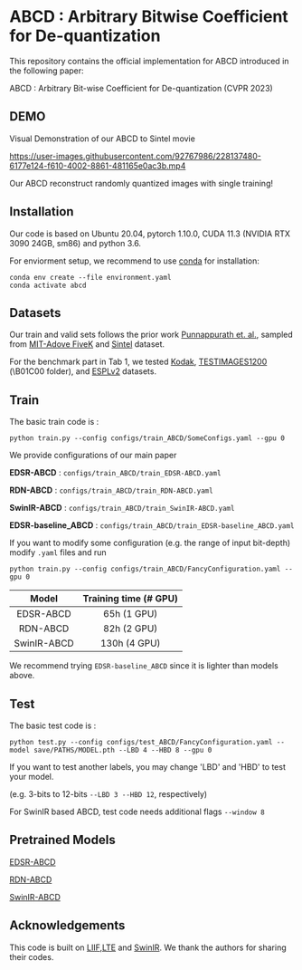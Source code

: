 # ABCD : Arbitrary Bitwise Coefficient for De-quantization
This repository contains the official implementation for ABCD introduced in the following paper:

ABCD : Arbitrary Bit-wise Coefficient for De-quantization (CVPR 2023)

## DEMO 

Visual Demonstration of our ABCD to Sintel movie

https://user-images.githubusercontent.com/92767986/228137480-6177e124-f610-4002-8861-481165e0ac3b.mp4

Our ABCD reconstruct randomly quantized images with single training!

## Installation
Our code is based on Ubuntu 20.04, pytorch 1.10.0, CUDA 11.3 (NVIDIA RTX 3090 24GB, sm86) and python 3.6.

For enviorment setup, we recommend to use [conda](https://www.anaconda.com/distribution/) for installation:

```
conda env create --file environment.yaml
conda activate abcd
```
## Datasets

Our train and valid sets follows the prior work [Punnappurath et. al.](https://github.com/abhijithpunnappurath/a-little-bit-more/tree/master/download_data_and_test), sampled from [MIT-Adove FiveK](https://data.csail.mit.edu/graphics/fivek/) and [Sintel](https://media.xiph.org/sintel/sintel-1k-png16/) dataset. 

For the benchmark part in Tab 1, we tested [Kodak](https://r0k.us/graphics/kodak/), [TESTIMAGES1200](https://testimages.org/) (\B01C00 folder), and [ESPLv2](http://signal.ece.utexas.edu/~bevans/synthetic/) datasets.


## Train
The basic train code is : 
```
python train.py --config configs/train_ABCD/SomeConfigs.yaml --gpu 0
```
We provide configurations of our main paper

**EDSR-ABCD** : `configs/train_ABCD/train_EDSR-ABCD.yaml`

**RDN-ABCD** : `configs/train_ABCD/train_RDN-ABCD.yaml` 

**SwinIR-ABCD** : `configs/train_ABCD/train_SwinIR-ABCD.yaml`

**EDSR-baseline_ABCD** : `configs/train_ABCD/train_EDSR-baseline_ABCD.yaml`

If you want to modify some configuration (e.g. the range of input bit-depth) modify `.yaml` files and run 
```
python train.py --config configs/train_ABCD/FancyConfiguration.yaml --gpu 0
```


Model|Training time (# GPU)
:-:|:-:
EDSR-ABCD|65h (1 GPU)
RDN-ABCD|82h (2 GPU)
SwinIR-ABCD|130h (4 GPU)

We recommend trying ``EDSR-baseline_ABCD`` since it is lighter than models above.


## Test
The basic test code is : 
```
python test.py --config configs/test_ABCD/FancyConfiguration.yaml --model save/PATHS/MODEL.pth --LBD 4 --HBD 8 --gpu 0
```

If you want to test another labels, you may change 'LBD' and 'HBD' to test your model.

(e.g. 3-bits to 12-bits ``--LBD 3 --HBD 12``, respectively)

For SwinIR based ABCD, test code needs additional flags ``--window 8`` 

## Pretrained Models

[EDSR-ABCD](https://drive.google.com/file/d/1LAe1KUPe8MuOP_NRwBMfQ5W32o37Ln6W/view?usp=sharing)

[RDN-ABCD](https://drive.google.com/file/d/1tj7HiSpDxuHdEFQYG_EwWncDisfT_k88/view?usp=sharing)

[SwinIR-ABCD](https://drive.google.com/file/d/1zBGLttDMET7CQcj729sZyPKOVWpMyyMZ/view?usp=sharing)

## Acknowledgements

This code is built on [LIIF](https://github.com/yinboc/liif),[LTE](https://github.com/jaewon-lee-b/lte) and [SwinIR](https://github.com/JingyunLiang/SwinIR). We thank the authors for sharing their codes.

